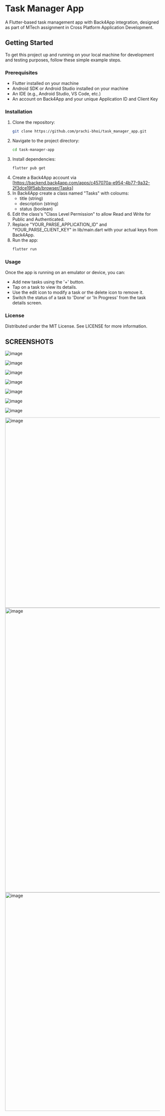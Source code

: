 # Task Manager App

A Flutter-based task management app with Back4App integration, designed as part of MTech assignment in Cross Platform Application Development.

## Getting Started

To get this project up and running on your local machine for development and testing purposes, follow these simple example steps.

### Prerequisites

- Flutter installed on your machine
- Android SDK or Android Studio installed on your machine
- An IDE (e.g., Android Studio, VS Code, etc.)
- An account on Back4App and your unique Application ID and Client Key

### Installation

1. Clone the repository:
   ```sh
   git clone https://github.com/prachi-bhoi/task_manager_app.git
2. Navigate to the project directory:
   ```sh
   cd task-manager-app
3. Install dependencies:
   ```sh
   flutter pub get
4. Create a Back4App account via [https://backend.back4app.com/apps/c457070a-e954-4b77-9a32-2f3dce19f5ab/browser/Tasks]
5. In Back4App create a class named "Tasks" with coloums:
   - title (string)
   - description (string)
   - status (boolean)
6. Edit the class's "Class Level Permission" to allow Read and Write for Public and Authenticated.
7. Replace "YOUR_PARSE_APPLICATION_ID" and "YOUR_PARSE_CLIENT_KEY" in lib/main.dart with your actual keys from Back4App.
8. Run the app:
   ```sh
   flutter run

### Usage

Once the app is running on an emulator or device, you can:

- Add new tasks using the '+' button.
- Tap on a task to view its details.
- Use the edit icon to modify a task or the delete icon to remove it.
- Switch the status of a task to 'Done' or 'In Progress' from the task details screen.

### License

Distributed under the MIT License. See LICENSE for more information.

## SCREENSHOTS
![image](https://github.com/user-attachments/assets/56b03349-9b1d-433f-9651-481371addb5c)

![image](https://github.com/user-attachments/assets/44bdec76-982e-4caf-9206-b59731bea70d)

![image](https://github.com/user-attachments/assets/9f650237-ec70-42eb-9f31-cc9f8e7c61e7)

![image](https://github.com/user-attachments/assets/9639b3b3-49fd-4344-805e-d804bacb5517)

![image](https://github.com/user-attachments/assets/6be35756-4154-4d35-ab5d-d5fec0e94f23)

![image](https://github.com/user-attachments/assets/15a5f88b-dc33-4c17-b143-db4a0c05495d)

![image](https://github.com/user-attachments/assets/7c5c7a1b-e3e4-4411-b21f-d0adf6e605c0)

<img width="620" alt="image" src="https://github.com/user-attachments/assets/47c606a5-d0c6-46bf-a60d-ee7152478fc8" />

<img width="927" alt="image" src="https://github.com/user-attachments/assets/d7ef2afb-fb9a-44bd-afd5-961a6a67beac" />

<img width="712" alt="image" src="https://github.com/user-attachments/assets/376ec31c-8c3d-41e9-bcb6-325e84a258ee" />








